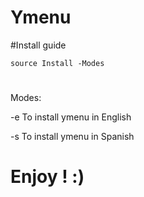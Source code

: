 # Ymenu

#Install guide
```
source Install -Modes
```
#

Modes:

-e  To install ymenu in English

-s  To install ymenu in Spanish

# Enjoy ! :)
